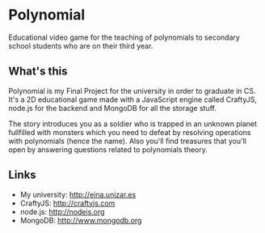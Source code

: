 Polynomial
===========

Educational video game for the teaching of polynomials to secondary school students who are on their third year. 

What's this
-------------------------

Polynomial is my Final Project for the university in order to graduate in CS. It's a 2D educational game made with a JavaScript engine called CraftyJS, node.js for the backend and MongoDB for all the storage stuff.

The story introduces you as a soldier who is trapped in an unknown planet fullfilled with monsters which you need to defeat by resolving operations with polynomials (hence the name). Also you'll find treasures that you'll open by answering questions related to polynomials theory.

Links
-------------------------
- My university: http://eina.unizar.es
- CraftyJS: http://craftyjs.com
- node.js: http://nodejs.org
- MongoDB: http://www.mongodb.org